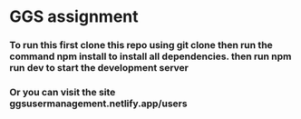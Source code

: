 # GGS assignment

### To run this first clone this repo using git clone then run the command npm install to install all dependencies. then run npm run dev to start the development server

### Or you can visit the site ggsusermanagement.netlify.app/users
